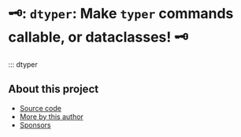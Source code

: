 # 🗝: `dtyper`: Make `typer` commands callable, or dataclasses! 🗝

::: dtyper

## About this project

* [ Source code ]( https://github.com/rec/dtyper )
* [ More by this author ]( https://github.com/rec )
* [ Sponsors ]( https://github.com/sponsors/rec )
